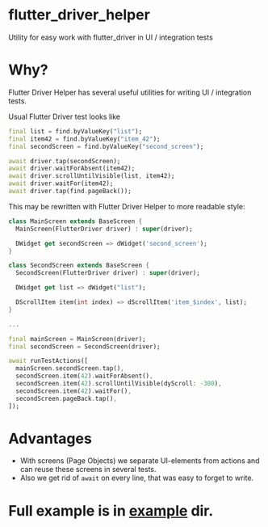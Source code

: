 # flutter_driver_helper

Utility for easy work with flutter_driver in UI / integration tests

# Why?

Flutter Driver Helper has several useful utilities for writing UI / integration tests.

Usual Flutter Driver test looks like

```dart
final list = find.byValueKey("list");
final item42 = find.byValueKey("item_42");
final secondScreen = find.byValueKey("second_screen");

await driver.tap(secondScreen);
await driver.waitForAbsent(item42);
await driver.scrollUntilVisible(list, item42);
await driver.waitFor(item42);
await driver.tap(find.pageBack());
```

This may be rewritten with Flutter Driver Helper to more readable style:

```dart
class MainScreen extends BaseScreen {
  MainScreen(FlutterDriver driver) : super(driver);

  DWidget get secondScreen => dWidget('second_screen');
}

class SecondScreen extends BaseScreen {
  SecondScreen(FlutterDriver driver) : super(driver);

  DWidget get list => dWidget("list");

  DScrollItem item(int index) => dScrollItem('item_$index', list);
}

...

final mainScreen = MainScreen(driver);
final secondScreen = SecondScreen(driver);

await runTestActions([
  mainScreen.secondScreen.tap(),
  secondScreen.item(42).waitForAbsent(),
  secondScreen.item(42).scrollUntilVisible(dyScroll: -300),
  secondScreen.item(42).waitFor(),
  secondScreen.pageBack.tap(),
]);
```
# Advantages

* With screens (Page Objects) we separate UI-elements from actions and can reuse these screens in several tests.
* Also we get rid of `await` on every line, that was easy to forget to write.

# Full example is in [example](https://github.com/qwert2603/flutter_driver_helper/tree/master/example) dir.
